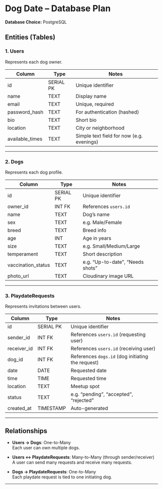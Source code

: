 # Dog Date – Database Plan

**Database Choice:** PostgreSQL

## Entities (Tables)

### 1. Users
Represents each dog owner.

| Column          | Type        | Notes                                   |
|-----------------|------------|-----------------------------------------|
| id              | SERIAL PK  | Unique identifier                       |
| name            | TEXT       | Display name                            |
| email           | TEXT       | Unique, required                         |
| password_hash   | TEXT       | For authentication (hashed)              |
| bio             | TEXT       | Short bio                                |
| location        | TEXT       | City or neighborhood                     |
| available_times | TEXT       | Simple text field for now (e.g. evenings)|

---

### 2. Dogs
Represents each dog profile.

| Column            | Type        | Notes                                           |
|-------------------|------------|-------------------------------------------------|
| id                | SERIAL PK  | Unique identifier                               |
| owner_id          | INT FK     | References `users.id`                           |
| name              | TEXT       | Dog’s name                                      |
| sex               | TEXT       | e.g. Male/Female                                |
| breed             | TEXT       | Breed info                                      |
| age               | INT        | Age in years                                    |
| size              | TEXT       | e.g. Small/Medium/Large                         |
| temperament       | TEXT       | Short description                               |
| vaccination_status| TEXT       | e.g. “Up-to-date”, “Needs shots”                |
| photo_url         | TEXT       | Cloudinary image URL                            |

---

### 3. PlaydateRequests
Represents invitations between users.

| Column        | Type        | Notes                                                   |
|-------------- |------------|---------------------------------------------------------|
| id            | SERIAL PK  | Unique identifier                                       |
| sender_id     | INT FK     | References `users.id` (requesting user)                 |
| receiver_id   | INT FK     | References `users.id` (receiving user)                  |
| dog_id        | INT FK     | References `dogs.id` (dog initiating the request)        |
| date          | DATE       | Requested date                                          |
| time          | TIME       | Requested time                                          |
| location      | TEXT       | Meetup spot                                             |
| status        | TEXT       | e.g. “pending”, “accepted”, “rejected”                  |
| created_at    | TIMESTAMP  | Auto-generated                                          |

---

## Relationships

* **Users → Dogs**: One-to-Many  
  Each user can own multiple dogs.

* **Users ↔ PlaydateRequests**: Many-to-Many (through sender/receiver)  
  A user can send many requests and receive many requests.

* **Dogs → PlaydateRequests**: One-to-Many  
  Each playdate request is tied to one initiating dog.

---


